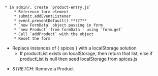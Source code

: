 <!-- * Make an admin folder
    * In admin/, create an `index.html` file 
        * This HTML file should include a form with all the necessary data for adding a product
        * Form needs id -->
    * In admin/, create `product-entry.js`
        * Reference form element 
        * submit.addEventListener
        * event.preventDefault() **???**
        * `new FormData` object passing in form
        * `new Product` from formData - using `form.get`
        * Call `addProduct` with the object
        * Reset the form
<!-- * Create a nav bar in the header to navigate to all pages -->

* Replace instances of { spices } with a localStorage solution
    * If productList exists on localStorage, then return that list, else if productList is null then seed localStorage from spices.js 

<!-- * In utils.js, add and test function `addProduct(product)` that puts the passed object into localStorage
    * Retrieve existing array
    * array.push(product)
    * Re-save array into localStorage
* Test should add a product, then retrieve all products and assert `deepEqual` productList[-1] === product
    * Call `addProduct`
    * Check localStorage to see if product was added -->

* *STRETCH*: Remove a Product
